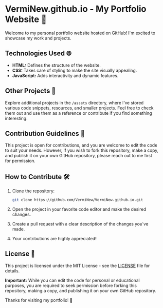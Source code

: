 # VermiNew.github.io - My Portfolio Website 🚀

Welcome to my personal portfolio website hosted on GitHub! I'm excited to showcase my work and projects.

## Technologies Used 🌐

- **HTML:** Defines the structure of the website.
- **CSS:** Takes care of styling to make the site visually appealing.
- **JavaScript:** Adds interactivity and dynamic features.

## Other Projects 🎨

Explore additional projects in the `/assets` directory, where I've stored various code snippets, resources, and smaller projects. Feel free to check them out and use them as a reference or contribute if you find something interesting.

## Contribution Guidelines 🤝

This project is open for contributions, and you are welcome to edit the code to suit your needs. However, if you wish to fork this repository, make a copy, and publish it on your own GitHub repository, please reach out to me first for permission.

## How to Contribute 🛠️

1. Clone the repository:

    ```bash
    git clone https://github.com/VermiNew/VermiNew.github.io.git
    ```

2. Open the project in your favorite code editor and make the desired changes.

3. Create a pull request with a clear description of the changes you've made.

4. Your contributions are highly appreciated!

## License 📄

This project is licensed under the MIT License - see the [LICENSE](LICENSE) file for details.

**Important:** While you can edit the code for personal or educational purposes, you are required to seek permission before forking this repository, making a copy, and publishing it on your own GitHub repository.

Thanks for visiting my portfolio! 🎉
